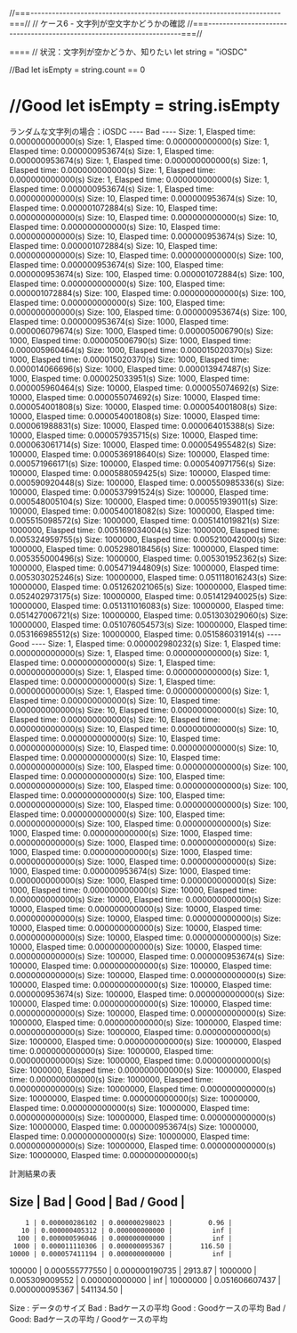 //===----------------------------------------------------------------------===//
// ケース6 - 文字列が空文字かどうかの確認
//===----------------------------------------------------------------------===//

====
// 状況：文字列が空かどうか、知りたい
let string = "iOSDC"

//Bad
let isEmpty = string.count == 0

//Good
let isEmpty = string.isEmpty
====

ランダムな文字列の場合：iOSDC
---- Bad ----
Size:         1, Elasped time: 0.000000000000(s)
Size:         1, Elasped time: 0.000000000000(s)
Size:         1, Elasped time: 0.000000953674(s)
Size:         1, Elasped time: 0.000000953674(s)
Size:         1, Elasped time: 0.000000000000(s)
Size:         1, Elasped time: 0.000000000000(s)
Size:         1, Elasped time: 0.000000000000(s)
Size:         1, Elasped time: 0.000000000000(s)
Size:         1, Elasped time: 0.000000953674(s)
Size:         1, Elasped time: 0.000000000000(s)
Size:        10, Elasped time: 0.000000953674(s)
Size:        10, Elasped time: 0.000001072884(s)
Size:        10, Elasped time: 0.000000000000(s)
Size:        10, Elasped time: 0.000000000000(s)
Size:        10, Elasped time: 0.000000000000(s)
Size:        10, Elasped time: 0.000000000000(s)
Size:        10, Elasped time: 0.000000953674(s)
Size:        10, Elasped time: 0.000001072884(s)
Size:        10, Elasped time: 0.000000000000(s)
Size:        10, Elasped time: 0.000000000000(s)
Size:       100, Elasped time: 0.000000953674(s)
Size:       100, Elasped time: 0.000000953674(s)
Size:       100, Elasped time: 0.000001072884(s)
Size:       100, Elasped time: 0.000000000000(s)
Size:       100, Elasped time: 0.000001072884(s)
Size:       100, Elasped time: 0.000000000000(s)
Size:       100, Elasped time: 0.000000000000(s)
Size:       100, Elasped time: 0.000000000000(s)
Size:       100, Elasped time: 0.000000953674(s)
Size:       100, Elasped time: 0.000000953674(s)
Size:      1000, Elasped time: 0.000006079674(s)
Size:      1000, Elasped time: 0.000005006790(s)
Size:      1000, Elasped time: 0.000005006790(s)
Size:      1000, Elasped time: 0.000005960464(s)
Size:      1000, Elasped time: 0.000015020370(s)
Size:      1000, Elasped time: 0.000015020370(s)
Size:      1000, Elasped time: 0.000014066696(s)
Size:      1000, Elasped time: 0.000013947487(s)
Size:      1000, Elasped time: 0.000025033951(s)
Size:      1000, Elasped time: 0.000005960464(s)
Size:     10000, Elasped time: 0.000055074692(s)
Size:     10000, Elasped time: 0.000055074692(s)
Size:     10000, Elasped time: 0.000054001808(s)
Size:     10000, Elasped time: 0.000054001808(s)
Size:     10000, Elasped time: 0.000054001808(s)
Size:     10000, Elasped time: 0.000061988831(s)
Size:     10000, Elasped time: 0.000064015388(s)
Size:     10000, Elasped time: 0.000057935715(s)
Size:     10000, Elasped time: 0.000063061714(s)
Size:     10000, Elasped time: 0.000054955482(s)
Size:    100000, Elasped time: 0.000536918640(s)
Size:    100000, Elasped time: 0.000571966171(s)
Size:    100000, Elasped time: 0.000540971756(s)
Size:    100000, Elasped time: 0.000588059425(s)
Size:    100000, Elasped time: 0.000590920448(s)
Size:    100000, Elasped time: 0.000550985336(s)
Size:    100000, Elasped time: 0.000537991524(s)
Size:    100000, Elasped time: 0.000548005104(s)
Size:    100000, Elasped time: 0.000551939011(s)
Size:    100000, Elasped time: 0.000540018082(s)
Size:   1000000, Elasped time: 0.005515098572(s)
Size:   1000000, Elasped time: 0.005141019821(s)
Size:   1000000, Elasped time: 0.005169034004(s)
Size:   1000000, Elasped time: 0.005324959755(s)
Size:   1000000, Elasped time: 0.005210042000(s)
Size:   1000000, Elasped time: 0.005298018456(s)
Size:   1000000, Elasped time: 0.005355000496(s)
Size:   1000000, Elasped time: 0.005301952362(s)
Size:   1000000, Elasped time: 0.005471944809(s)
Size:   1000000, Elasped time: 0.005303025246(s)
Size:  10000000, Elasped time: 0.051118016243(s)
Size:  10000000, Elasped time: 0.051262021065(s)
Size:  10000000, Elasped time: 0.052402973175(s)
Size:  10000000, Elasped time: 0.051412940025(s)
Size:  10000000, Elasped time: 0.051311016083(s)
Size:  10000000, Elasped time: 0.051427006721(s)
Size:  10000000, Elasped time: 0.051303029060(s)
Size:  10000000, Elasped time: 0.051076054573(s)
Size:  10000000, Elasped time: 0.053166985512(s)
Size:  10000000, Elasped time: 0.051586031914(s)
---- Good ----
Size:         1, Elasped time: 0.000002980232(s)
Size:         1, Elasped time: 0.000000000000(s)
Size:         1, Elasped time: 0.000000000000(s)
Size:         1, Elasped time: 0.000000000000(s)
Size:         1, Elasped time: 0.000000000000(s)
Size:         1, Elasped time: 0.000000000000(s)
Size:         1, Elasped time: 0.000000000000(s)
Size:         1, Elasped time: 0.000000000000(s)
Size:         1, Elasped time: 0.000000000000(s)
Size:         1, Elasped time: 0.000000000000(s)
Size:        10, Elasped time: 0.000000000000(s)
Size:        10, Elasped time: 0.000000000000(s)
Size:        10, Elasped time: 0.000000000000(s)
Size:        10, Elasped time: 0.000000000000(s)
Size:        10, Elasped time: 0.000000000000(s)
Size:        10, Elasped time: 0.000000000000(s)
Size:        10, Elasped time: 0.000000000000(s)
Size:        10, Elasped time: 0.000000000000(s)
Size:        10, Elasped time: 0.000000000000(s)
Size:        10, Elasped time: 0.000000000000(s)
Size:       100, Elasped time: 0.000000000000(s)
Size:       100, Elasped time: 0.000000000000(s)
Size:       100, Elasped time: 0.000000000000(s)
Size:       100, Elasped time: 0.000000000000(s)
Size:       100, Elasped time: 0.000000000000(s)
Size:       100, Elasped time: 0.000000000000(s)
Size:       100, Elasped time: 0.000000000000(s)
Size:       100, Elasped time: 0.000000000000(s)
Size:       100, Elasped time: 0.000000000000(s)
Size:       100, Elasped time: 0.000000000000(s)
Size:      1000, Elasped time: 0.000000000000(s)
Size:      1000, Elasped time: 0.000000000000(s)
Size:      1000, Elasped time: 0.000000000000(s)
Size:      1000, Elasped time: 0.000000000000(s)
Size:      1000, Elasped time: 0.000000000000(s)
Size:      1000, Elasped time: 0.000000000000(s)
Size:      1000, Elasped time: 0.000000953674(s)
Size:      1000, Elasped time: 0.000000000000(s)
Size:      1000, Elasped time: 0.000000000000(s)
Size:      1000, Elasped time: 0.000000000000(s)
Size:     10000, Elasped time: 0.000000000000(s)
Size:     10000, Elasped time: 0.000000000000(s)
Size:     10000, Elasped time: 0.000000000000(s)
Size:     10000, Elasped time: 0.000000000000(s)
Size:     10000, Elasped time: 0.000000000000(s)
Size:     10000, Elasped time: 0.000000000000(s)
Size:     10000, Elasped time: 0.000000000000(s)
Size:     10000, Elasped time: 0.000000000000(s)
Size:     10000, Elasped time: 0.000000000000(s)
Size:     10000, Elasped time: 0.000000000000(s)
Size:    100000, Elasped time: 0.000000953674(s)
Size:    100000, Elasped time: 0.000000000000(s)
Size:    100000, Elasped time: 0.000000000000(s)
Size:    100000, Elasped time: 0.000000000000(s)
Size:    100000, Elasped time: 0.000000000000(s)
Size:    100000, Elasped time: 0.000000953674(s)
Size:    100000, Elasped time: 0.000000000000(s)
Size:    100000, Elasped time: 0.000000000000(s)
Size:    100000, Elasped time: 0.000000000000(s)
Size:    100000, Elasped time: 0.000000000000(s)
Size:   1000000, Elasped time: 0.000000000000(s)
Size:   1000000, Elasped time: 0.000000000000(s)
Size:   1000000, Elasped time: 0.000000000000(s)
Size:   1000000, Elasped time: 0.000000000000(s)
Size:   1000000, Elasped time: 0.000000000000(s)
Size:   1000000, Elasped time: 0.000000000000(s)
Size:   1000000, Elasped time: 0.000000000000(s)
Size:   1000000, Elasped time: 0.000000000000(s)
Size:   1000000, Elasped time: 0.000000000000(s)
Size:   1000000, Elasped time: 0.000000000000(s)
Size:  10000000, Elasped time: 0.000000000000(s)
Size:  10000000, Elasped time: 0.000000000000(s)
Size:  10000000, Elasped time: 0.000000000000(s)
Size:  10000000, Elasped time: 0.000000000000(s)
Size:  10000000, Elasped time: 0.000000000000(s)
Size:  10000000, Elasped time: 0.000000953674(s)
Size:  10000000, Elasped time: 0.000000000000(s)
Size:  10000000, Elasped time: 0.000000000000(s)
Size:  10000000, Elasped time: 0.000000000000(s)
Size:  10000000, Elasped time: 0.000000000000(s)


計測結果の表

   Size   |      Bad       |      Good      |  Bad / Good  |
-----------------------------------------------------------
        1 | 0.000000286102 | 0.000000298023 |         0.96 |
       10 | 0.000000405312 | 0.000000000000 |          inf |
      100 | 0.000000596046 | 0.000000000000 |          inf |
     1000 | 0.000011110306 | 0.000000095367 |       116.50 |
    10000 | 0.000057411194 | 0.000000000000 |          inf |
   100000 | 0.000555777550 | 0.000000190735 |      2913.87 |
  1000000 | 0.005309009552 | 0.000000000000 |          inf |
 10000000 | 0.051606607437 | 0.000000095367 |    541134.50 |

Size      : データのサイズ
Bad       : Badケースの平均
Good      : Goodケースの平均
Bad / Good: Badケースの平均 / Goodケースの平均


